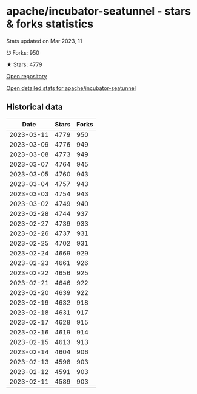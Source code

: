 # apache/incubator-seatunnel - stars & forks statistics

Stats updated on Mar 2023, 11

☋ Forks: 950

★ Stars: 4779

[Open repository](https://github.com/apache/incubator-seatunnel)

[Open detailed stats for apache/incubator-seatunnel](https://reviewgithub.com/rep/apache/incubator-seatunnel)

## Historical data
| Date | Stars | Forks |
|------|-------|-------|
| 2023-03-11 | 4779 | 950 | 
| 2023-03-09 | 4776 | 949 | 
| 2023-03-08 | 4773 | 949 | 
| 2023-03-07 | 4764 | 945 | 
| 2023-03-05 | 4760 | 943 | 
| 2023-03-04 | 4757 | 943 | 
| 2023-03-03 | 4754 | 943 | 
| 2023-03-02 | 4749 | 940 | 
| 2023-02-28 | 4744 | 937 | 
| 2023-02-27 | 4739 | 933 | 
| 2023-02-26 | 4737 | 931 | 
| 2023-02-25 | 4702 | 931 | 
| 2023-02-24 | 4669 | 929 | 
| 2023-02-23 | 4661 | 926 | 
| 2023-02-22 | 4656 | 925 | 
| 2023-02-21 | 4646 | 922 | 
| 2023-02-20 | 4639 | 922 | 
| 2023-02-19 | 4632 | 918 | 
| 2023-02-18 | 4631 | 917 | 
| 2023-02-17 | 4628 | 915 | 
| 2023-02-16 | 4619 | 914 | 
| 2023-02-15 | 4613 | 913 | 
| 2023-02-14 | 4604 | 906 | 
| 2023-02-13 | 4598 | 903 | 
| 2023-02-12 | 4591 | 903 | 
| 2023-02-11 | 4589 | 903 | 

